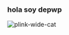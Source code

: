 ### hola soy depwp

![plink-wide-cat](https://github.com/Depwp/Depwp/assets/162775475/f11b7bb7-d5df-46c3-8e81-e80427477319)
